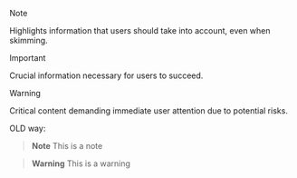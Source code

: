> [!NOTE]  
> Highlights information that users should take into account, even when skimming.

> [!IMPORTANT]  
> Crucial information necessary for users to succeed.

> [!WARNING]  
> Critical content demanding immediate user attention due to potential risks.



OLD way:

> **Note**
> This is a note

> **Warning**
> This is a warning
